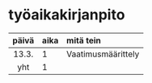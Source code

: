 # työaikakirjanpito

| päivä | aika | mitä tein  |
| :----:|:-----| :-----|
| 13.3. | 1    | Vaatimusmäärittely |
| yht   | 1    | | 

